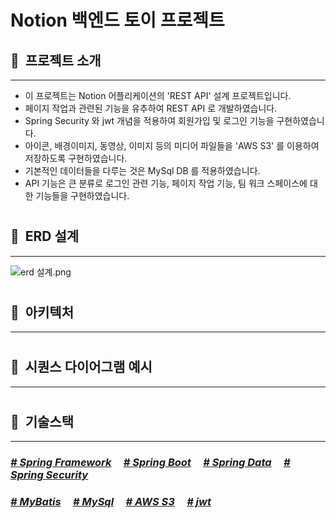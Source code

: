 #  Notion 백엔드 토이 프로젝트

## 🚀&nbsp;  프로젝트 소개

---
- 이 프로젝트는 Notion 어플리케이션의 'REST API' 설계 프로젝트입니다.
- 페이지 작업과 관련된 기능을 유추하여 REST API 로 개발하였습니다.
- Spring Security 와 jwt 개념을 적용하여 회원가입 및 로그인 기능을 구현하였습니다.
- 아이콘, 배경이미지, 동영상, 이미지 등의 미디어 파일들을 'AWS S3' 를 이용하여 저장하도록 구현하였습니다.
- 기본적인 데이터들을 다루는 것은 MySql DB 를 적용하였습니다.
- API 기능은 큰 분류로 로그인 관련 기능, 페이지 작업 기능, 팀 워크 스페이스에 대한 기능들을 구현하였습니다.


#
## 🚀&nbsp; ERD 설계

---
![erd 설계.png](erd%20%E1%84%89%E1%85%A5%E1%86%AF%E1%84%80%E1%85%A8.png)

#
## 🚀&nbsp;  아키텍처

---


#

## 🚀&nbsp; 시퀀스 다이어그램 예시

---



#
## 🚀&nbsp; 기술스택

---
### <u>*\# Spring Framework*</u> &nbsp;&nbsp;&nbsp; <u>*\# Spring Boot*</u> &nbsp;&nbsp;&nbsp; <u>*\# Spring Data*</u> &nbsp;&nbsp;&nbsp; <u>*\# Spring Security*</u>
### <u>*\# MyBatis*</u> &nbsp;&nbsp;&nbsp; <u>*\# MySql*</u> &nbsp;&nbsp;&nbsp; <u>*\# AWS S3*</u> &nbsp;&nbsp;&nbsp; <u>*\# jwt*</u>


